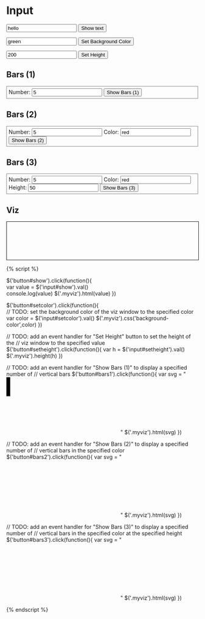 # Input

<input id="show" type="text" value="hello"/> <button id="show">Show text</button>

<input id="setcolor" type="text" value="green"/> <button id="setcolor">Set Background Color</button>

<input id="setheight" type="text" value="200"/> <button id="setheight">Set Height</button>

## Bars (1)

<div style="border:1px grey solid; padding:5px;">
Number: <input id="bars1-number" type="text" value="5"/>
<button id="bars1">Show Bars (1)</button>
</div>

## Bars (2)

<div style="border:1px grey solid; padding:5px;">
Number: <input id="bars2-number" type="text" value="5"/>
Color:  <input id="bars2-color" type="text" value="red"/>
<button id="bars2">Show Bars (2)</button>
</div>

## Bars (3)

<div style="border:1px grey solid; padding:5px;">
Number: <input id="bars3-number" type="text" value="5"/>
Color:  <input id="bars3-color" type="text" value="red"/>
Height:  <input id="bars3-height" type="text" value="50"/>
<button id="bars3">Show Bars (3)</button>
</div>


## Viz

<div class="myviz" style="width:100%; height:100px; border: 1px black solid;">
</div>


{% script %}

$('button#show').click(function(){    
    var value = $('input#show').val()    
    console.log(value)
    $('.myviz').html(value)
})

$('button#setcolor').click(function(){    
    // TODO: set the background color of the viz window to the specified color
    var color = $('input#setcolor').val()
    $('.myviz').css('background-color',color)
})

// TODO: add an event handler for "Set Height" button to set the height of the
// viz window to the specified value
$('button#setheight').click(function(){
	var h = $('input#setheight').val()
	$('.myviz').height(h)
})

// TODO: add an event handler for "Show Bars (1)" to display a specified number of
// vertical bars
$('button#bars1').click(function(){
    var svg = "<svg>"
    for (x=0; x < $('input#bars1-number').val(); x++) {
        svg += "<rect height='50' width='10' x='" + x * 20 + "'/>"
    }
    svg += "</svg>"
    $('.myviz').html(svg)
})


// TODO: add an event handler for "Show Bars (2)" to display a specified number of
// vertical bars in the specified color
$('button#bars2').click(function(){
    var svg = "<svg>"
    for (x=0; x < $('input#bars2-number').val(); x++) {
        svg += "<rect height='50' width='10' x='" + x * 20 + "' style='fill:" + $('input#bars2-color').val() +  "'/>"
    }
    svg += "</svg>"
    $('.myviz').html(svg)
})


// TODO: add an event handler for "Show Bars (3)" to display a specified number of
// vertical bars in the specified color at the specified height
$('button#bars3').click(function(){
    var svg = "<svg>"
    for (x=0; x < $('input#bars3-number').val(); x++) {
        svg += "<rect height='"+ $('input#bars3-height').val() +"' width='10' x='" + x * 20 + "' style='fill:" + $('input#bars3-color').val() +  "'/>"
    }
    svg += "</svg>"
    $('.myviz').html(svg)
})


{% endscript %}
